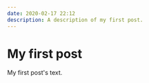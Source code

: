 ```yaml
---
date: 2020-02-17 22:12
description: A description of my first post.
---
```

# My first post

My first post's text.
